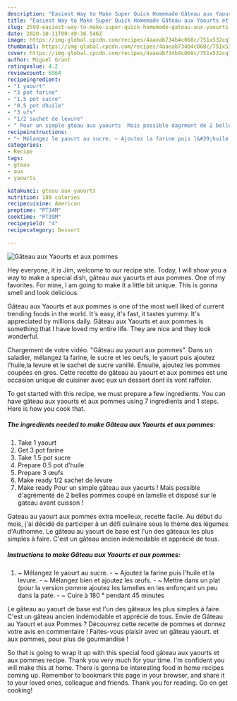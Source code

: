 ```yaml
---
description: "Easiest Way to Make Super Quick Homemade Gâteau aux Yaourts et aux pommes"
title: "Easiest Way to Make Super Quick Homemade Gâteau aux Yaourts et aux pommes"
slug: 2599-easiest-way-to-make-super-quick-homemade-gateau-aux-yaourts-et-aux-pommes
date: 2020-10-11T00:49:36.546Z
image: https://img-global.cpcdn.com/recipes/4aaeab734b4c068c/751x532cq70/gateau-aux-yaourts-et-aux-pommes-photo-principale-de-la-recette.jpg
thumbnail: https://img-global.cpcdn.com/recipes/4aaeab734b4c068c/751x532cq70/gateau-aux-yaourts-et-aux-pommes-photo-principale-de-la-recette.jpg
cover: https://img-global.cpcdn.com/recipes/4aaeab734b4c068c/751x532cq70/gateau-aux-yaourts-et-aux-pommes-photo-principale-de-la-recette.jpg
author: Miguel Grant
ratingvalue: 4.2
reviewcount: 6964
recipeingredient:
- "1 yaourt"
- "3 pot farine"
- "1.5 pot sucre"
- "0.5 pot dhuile"
- "3 ufs"
- "1/2 sachet de levure"
- " Pour un simple gteau aux yaourts  Mais possible dagrment de 2 belles pommes coup en lamelle et dispos sur le gateau avant cuisson "
recipeinstructions:
- "~ Mélangez le yaourt au sucre. ~ Ajoutez la farine puis l&#39;huile et la levure. ~ Mélangez bien et ajoutez les œufs. ~ Mettre dans un plat (pour la version pomme ajoutez les lamelles en les enfonçant un peu dans la pate. ~ Cuire à 180 ° pendant 45 minutes"
categories:
- Recipe
tags:
- gteau
- aux
- yaourts

katakunci: gteau aux yaourts 
nutrition: 189 calories
recipecuisine: American
preptime: "PT34M"
cooktime: "PT39M"
recipeyield: "4"
recipecategory: Dessert

---
```



![Gâteau aux Yaourts et aux pommes](https://img-global.cpcdn.com/recipes/4aaeab734b4c068c/751x532cq70/gateau-aux-yaourts-et-aux-pommes-photo-principale-de-la-recette.jpg)

Hey everyone, it is Jim, welcome to our recipe site. Today, I will show you a way to make a special dish, gâteau aux yaourts et aux pommes. One of my favorites. For mine, I am going to make it a little bit unique. This is gonna smell and look delicious.

Gâteau aux Yaourts et aux pommes is one of the most well liked of current trending foods in the world. It's easy, it's fast, it tastes yummy. It's appreciated by millions daily. Gâteau aux Yaourts et aux pommes is something that I have loved my entire life. They are nice and they look wonderful.

Chargement de votre vidéo. &#34;Gâteau au yaourt aux pommes&#34;. Dans un saladier, mélangez la farine, le sucre et les oeufs, le yaourt puis ajoutez l&#39;huile,la levure et le sachet de sucre vanillé. Ensuite, ajoutez les pommes coupées en gros. Cette recette de gâteau au yaourt et aux pommes est une occasion unique de cuisiner avec eux un dessert dont ils vont raffoler.


To get started with this recipe, we must prepare a few ingredients. You can have gâteau aux yaourts et aux pommes using 7 ingredients and 1 steps. Here is how you cook that.

<!--inarticleads1-->

##### The ingredients needed to make Gâteau aux Yaourts et aux pommes:

1. Take 1 yaourt
1. Get 3 pot farine
1. Take 1.5 pot sucre
1. Prepare 0.5 pot d&#39;huile
1. Prepare 3 œufs
1. Make ready 1/2 sachet de levure
1. Make ready  Pour un simple gâteau aux yaourts ! Mais possible d&#39;agrémenté de 2 belles pommes coupé en lamelle et disposé sur le gateau avant cuisson !


Gateau au yaourt aux pommes extra moelleux, recette facile. Au début du mois, j&#39;ai décidé de participer à un défi culinaire sous le thème des légumes d&#39;Authomne. Le gâteau au yaourt de base est l&#39;un des gâteaux les plus simples à faire. C&#39;est un gâteau ancien indémodable et apprécié de tous. 

<!--inarticleads2-->

##### Instructions to make Gâteau aux Yaourts et aux pommes:

1. ~ Mélangez le yaourt au sucre. - ~ Ajoutez la farine puis l&#39;huile et la levure. - ~ Mélangez bien et ajoutez les œufs. - ~ Mettre dans un plat (pour la version pomme ajoutez les lamelles en les enfonçant un peu dans la pate. - ~ Cuire à 180 ° pendant 45 minutes


Le gâteau au yaourt de base est l&#39;un des gâteaux les plus simples à faire. C&#39;est un gâteau ancien indémodable et apprécié de tous. Envie de Gâteau au Yaourt et aux Pommes ? Découvrez cette recette de pommes et donnez votre avis en commentaire ! Faites-vous plaisir avec un gâteau yaourt. et aux pommes, pour plus de gourmandise ! 

So that is going to wrap it up with this special food gâteau aux yaourts et aux pommes recipe. Thank you very much for your time. I'm confident you will make this at home. There is gonna be interesting food in home recipes coming up. Remember to bookmark this page in your browser, and share it to your loved ones, colleague and friends. Thank you for reading. Go on get cooking!
